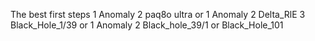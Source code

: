 The best first steps
1 Anomaly
2 paq8o ultra
or
1 Anomaly 
2 Delta_RlE
3 Black_Hole_1/39
or
1 Anomaly 2 Black_hole_39/1
or
Black_Hole_101
